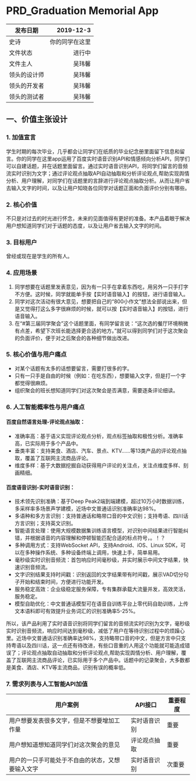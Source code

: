 # PRD_Graduation Memorial App

| 发布日期 | 2019-12-3 |
| --------   | -----:  |
| 史诗 | 你的同学在这里| 
| 文件状态 | 进行中 | 
| 文件主人 | 吴玮馨 | 
| 领头的设计师  | 吴玮馨 | 
| 领头的开发者  | 吴玮馨 | 
| 领头的测试者  | 吴玮馨 | 

## 一、价值主张设计

### 1. 加值宣言
学生时期的每次毕业，几乎都会让同学们在纸质的毕业纪念册里面留下信息和留言。你的同学在这里app运用了百度实时语音识别API和情感倾向分析API，同学们可以自建话题，并在话题里面留言。通过实时语音识别API，将同学们留言的音频流实时识别为文字；通过评论观点抽取API自动抽取和分析评论观点,帮助实现舆情分析、用户理解，对同学们在话题里的言辞进行评论观点抽取分析。从而让用户省去输入文字的时间，以及让用户知晓各位同学对话题正面和负面评价分别有哪些。
### 2. 核心价值
不只是对过去的时光进行怀念，未来的见面值得有更好的准备。本产品着眼于解决用户想知道同学们对于话题的态度，以及让用户省去输入文字的时间。

### 3. 目标用户
曾经或现在是学生的所有人。

### 4. 应用场景
1. 同学想要在话题里发表意见，因为有一只手在拿着东西吃，用另外一只手打字不方便。这时候，同学就能单手按【实时语音输入】的按钮，进行语音输入。
2. 同学对这次活动有很大意见，想要把自己的“800小作文”想法全部说出来，但是又觉得打这么多字很麻烦的时候，就可以按【实时语音输入】的按钮，进行语音输入。
3. 在“#第三届同学聚会”这个话题里面，有同学留言说：“这次选的餐厅环境稍微有点差，希望下次班长能选择更合适的地方。”就可以得到同学们对于这次聚会的负面评价，便于对之后聚会的各种细节做出改进。

### 5. 核心价值与用户痛点
- 对某个话题有太多的话想要留言，需要打很多的字。
- 只有一只手是自由的时候（例如：在吃东西），想要输入文字，但是打一个字都觉得很麻烦。
- 组织聚会的班长想知道同学们对这次聚会是否满意，需要逐条评论细读。

### 6. 人工智能概率性与用户痛点
#### 百度自然语言处理-评论观点抽取：
- 准确率高：基于语义实现评论观点分析，观点标签抽取和极性分析。准确率高，已实际用于多个产品中。
- 垂类丰富：支持美食、酒店、汽车、景点、KTV……等13类产品的评论观点抽取，覆盖了互联网主流商品评论。
- 维度多样：基于大数据挖掘自动获得用户评论的关注点，关注点维度多样、刻画精细。

#### 百度语音识别-实时语音识别：
- 技术领先识别准确：基于Deep Peak2端到端建模，超过10万小时数据训练，多采样率多场景声学建模，近场中文普通话识别准确率达98%。
- 多语种和多方言识别：支持普通话和略带口音的中文识别；支持粤语、四川话方言识别；支持英文识别。
- 智能语言处理：使用大规模数据集训练语言模型，对识别中间结果进行智能纠错，并根据语音的内容理解和停顿智能匹配合适的标点符号，。！？
- 多种调用方式：支持WebSocket API，支持Android、iOS、Linux SDK，可以在多种操作系统、多种设备终端上调用，快速上手，简单易用。
- 毫秒级实时识别音频流：首包响应时间毫秒级，并实时展示中间文字结果，快速识别音频流。
- 文字识别结果支持时间戳：识别返回的文字结果带有时间戳，展示VAD切分句子开始和结束时间，方便进行功能开发。
- 服务稳定高效：企业级稳定服务保障，专有集群承载大流量并发，高效灵活，服务稳定。
- 模型自助优化：中文普通话模型可在语音自训练平台上零代码自助训练，上传文本语料即可有效提升业务词汇的识别准确率5-25%。

所以，该产品利用了实时语音识别将同学们留言的音频流实时识别为文字，毫秒级实时识别音频流，响应时间达到毫秒级，减低了用户在等待识别过程中的烦躁心里。近场中文普通话识别准确率达98%，支持略带口音的中文，但是方言中只支持粤语以及四川话，这一点还有待改进，有些口音重的人用这个功能就可能造成错误了；评论观点抽取自动抽取和分析评论观点,帮助实现舆情分析、用户理解，覆盖了互联网主流商品评论，已实际用于多个产品中。话题中的记录聚会，大多数都是美食、酒店、KTV等主流商品，识别有误的概率低。

### 7. 需求列表与人工智能API加值
| 用户案例	| API接口	| 重要程度 |
| -- | -- | -- |
| 用户想要发表很多文字，但是不想要增加工作量 	| 实时语音识别 	| 重要 |
| 用户想知道想知道同学们对这次聚会的意见	| 评论观点抽取	| 重要 |
| 用户的一只手可能处于不自由的状态，又想要输入文字 	| 实时语音识别 	| 次重要 |


